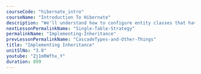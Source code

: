 ```yaml
---
courseCode: "hibernate_intro"
courseName: "Introduction To Hibernate"
description: "We'll understand how to configure entity classes that have an inheritance hierarchy."
nextLessonPermalinkName: "Single-Table-Strategy"
permalinkName: "Implementing-Inheritance"
prevLessonPermalinkName: "CascadeTypes-and-Other-Things"
title: "Implementing Inheritance"
unitSlNo: "3.8"
youtube: "Zj1mRWfhx_Y"
duration: 899
---
```

